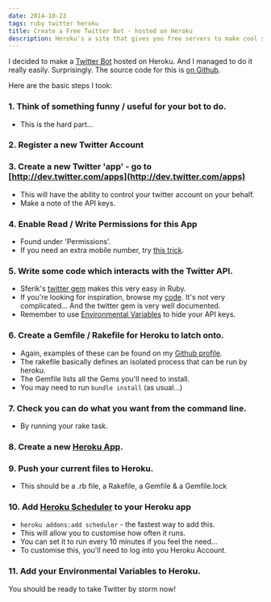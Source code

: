 ```yaml
---
date: 2014-10-23
tags: ruby twitter heroku
title: Create a Free Twitter Bot - hosted on Heroku
description: Heroku's a site that gives you free servers to make cool stuff on. You can host twitter bots on there to enrich the interwebs.
---
```


I decided to make a [Twitter Bot](https://twitter.com/damnnaturescary) hosted on Heroku. And I managed to do it really easily. Surprisingly.
The source code for this is [on Github](https://github.com/wmmc/Damn-Nature).

Here are the basic steps I took:

### 1. Think of something funny / useful for your bot to do.

- This is the hard part...

### 2. Register a new Twitter Account

### 3. Create a new Twitter 'app' - go to [http://dev.twitter.com/apps](http://dev.twitter.com/apps)

- This will have the ability to control your twitter account on your behalf.
- Make a note of the API keys.

### 4. Enable Read / Write Permissions for this App

- Found under 'Permissions'.
- If you need an extra mobile number, try [this trick](http://wmmc.github.io/2014/10/22/twitter-apps-authentication--without-another-mobile-number/).

### 5. Write some code which interacts with the Twitter API.

- Sferik's [twitter gem](https://github.com/sferik/twitter) makes this very easy in Ruby.
- If you're looking for inspiration, browse my [code](https://github.com/wmmc/Damn-Nature/blob/master/twitter.rb). It's not very complicated... And the twitter gem is very well documented.
- Remember to use [Environmental Variables](https://devcenter.heroku.com/articles/config-vars) to hide your API keys.

### 6. Create a Gemfile / Rakefile for Heroku to latch onto.

- Again, examples of these can be found on my [Github profile](https://github.com/wmmc/Damn-Nature/blob/master/Rakefile).
- The rakefile basically defines an isolated process that can be run by heroku.
- The Gemfile lists all the Gems you'll need to install.
- You may need to run `bundle install` (as usual...)

### 7. Check you can do what you want from the command line.

- By running your rake task.

### 8. Create a new [Heroku App](http://heroku.com).

### 9. Push your current files to Heroku.

- This should be a .rb file, a Rakefile, a Gemfile & a Gemfile.lock

### 10. Add [Heroku Scheduler](https://addons.heroku.com/scheduler) to your Heroku app

- `heroku addons:add scheduler` - the fastest way to add this.
- This will allow you to customise how often it runs.
- You can set it to run every 10 minutes if you feel the need...
- To customise this, you'll need to log into you Heroku Account.

### 11. Add your Environmental Variables to Heroku.

You should be ready to take Twitter by storm now!
